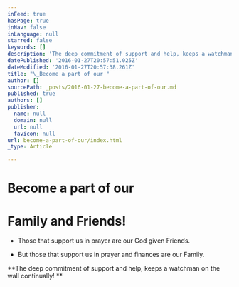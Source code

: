 ```yaml
---
inFeed: true
hasPage: true
inNav: false
inLanguage: null
starred: false
keywords: []
description: 'The deep commitment of support and help, keeps a watchman on the wall continually!  '
datePublished: '2016-01-27T20:57:51.025Z'
dateModified: '2016-01-27T20:57:38.261Z'
title: "\_Become a part of our "
author: []
sourcePath: _posts/2016-01-27-become-a-part-of-our.md
published: true
authors: []
publisher:
  name: null
  domain: null
  url: null
  favicon: null
url: become-a-part-of-our/index.html
_type: Article

---
```

# Become a part of our 

# Family and Friends!

* Those that support us in prayer are our God given Friends. 

* But those that support us in prayer and finances are our Family. 

**The deep commitment of support and help, keeps a watchman on the wall continually!  **